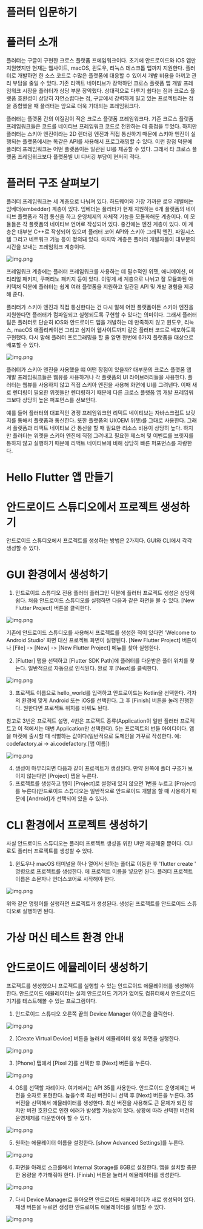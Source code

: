 # **플러터 입문하기**  
# **플러터 소개**  
플러터는 구글이 구현한 크로스 플랫폼 프에임워크이다. 초기에 안드로이드와 iOS 앱만 지원헀지만 현재는 웹사이트, macOS, 윈도우, 
리눅스 데스크톱 앱까지 지원한다. 플러터로 개발하면 한 소스 코드로 수많은 플랫폼에 대응할 수 있어서 개발 비용을 아끼고 관리 
부담을 줄일 수 있다. 기존 리액트 네이티브가 장악하던 크로스 플랫폼 앱 개발 프레임워크 시장을 플러터가 상당 부분 장악했다. 
상대적으로 다루기 쉽다는 점과 크로스 플랫폼 호환성이 상당히 자연스럽다는 점, 구글에서 강력하게 밀고 있는 프로젝트라는 점을 
종합했을 때 플러터는 앞으로 더욱 기대되는 프레임워크다.  
  
플러터는 플랫폼 간의 이질감이 적은 크로스 플랫폼 프레임워크다. 기존 크로스 플랫폼 프레임워크들은 코드를 네이티브 프레임워크 코드로 
전환하는 데 중점을 두었다. 하지만 플러터는 스키아 엔진이라는 2D 렌더링 엔진과 직접 통신하기 때문에 스키아 엔진이 실행되는 
플랫폼에서는 똑같은 API를 사용해서 프로그래밍할 수 있다. 이런 장점 덕분에 플러터 프레임워크는 어떤 플랫폼이든 일관된 UI를 
제공할 수 있다. 그래서 타 크로스 플랫폼 프레임워크보다 플랫폼별 UI 디버깅 부담이 현저히 적다.  
  
# **플러터 구조 살펴보기**  
플러터 프레임워크는 세 계층으로 나눠져 있다. 하드웨어와 가장 가까운 로우 레벨에는 임베더(embedder) 계층이 있다. 임베더는 플러터가 
현재 지원하는 6개 플랫폼의 네이티브 플랫폼과 직접 통신을 하고 운영체제의 자체적 기능을 모듈화해둔 계층이다. 이 모듈들은 각 
플랫폼의 네이티브 언어로 작성되어 있다. 중간에는 엔진 계층이 있다. 이 계층은 대부분 C++로 작성되어 있으며 플러터 코어 API와 
스키아 그래픽 엔진, 파일시스템 그리고 네트워크 기능 등이 정의돼 있다. 마지막 계층은 플러터 개발자들이 대부분의 시간을 보내는 
프레임워크 계층이다.  
  
![img.png](image/img.png)  
  
프레임워크 계층에는 플러터 프레임워크를 사용하는 데 필수적인 위젯, 애니메이션, 머티리얼 패키지, 쿠퍼티노 패키지 등이 있다. 
이렇게 세 계층으로 나뉘고 잘 모듈화된 아키텍처 덕분에 플러터는 쉽게 여러 플랫폼을 지원하고 일관된 API 및 개발 경험을 제공해 준다.  
  
플러터가 스키아 엔진과 직접 통신한다는 건 다시 말해 어떤 플랫폼이든 스키아 엔진을 지원한다면 플러터가 컴파일되고 실행되도록 
구현할 수 있다는 의미이다. 그래서 플러터팀은 플러터로 단순히 iOS와 안드로이드 앱을 개발하는 데 만족하지 않고 윈도우, 리눅스, 
macOS 애플리케이션 그리고 심지어 웹사이트까지 같은 플러터 코드로 배포하도록 구현했다. 다시 말해 플러터 프로그래밍을 할 줄 
알면 한번에 6가지 플랫폼을 대상으로 배포할 수 있다.  
  
![img.png](image/img2.png)  
  
플러터가 스키아 엔진을 사용했을 떄 어떤 장점이 있을까? 대부분의 크로스 플랫폼 앱 개발 프레임워크들은 웹뷰를 사용하거나 각 플랫폼의 
UI 라이브러리들을 사용한다. 플러터는 웹뷰를 사용하지 않고 직접 스키아 엔진을 사용해 화면에 UI를 그려낸다. 이때 새로 렌더링이 
필요한 위젯들만 렌더링하기 때문에 다른 크로스 플랫폼 앱 개발 프레임워크보다 상당히 높은 퍼포먼스를 선보인다.  
  
예를 들어 플러터의 대표적인 경쟁 프레임워크인 리택트 네이티브는 자바스크립트 브릿지를 통해서 플랫폼과 통신한다. 또한 플랫폼의 
UI(OEM 위젯)를 그대로 사용한다. 그래서 플랫폼과 리액트 네이티브 간 통신을 할 때 필요한 리소스 비용이 상당히 높다. 하지만 
플러터는 위젯을 스키아 엔진에 직접 그려내고 필요한 제스처 및 이벤트를 브릿지를 통하지 않고 실행하기 때문에 리액트 네이티브에 
비해 상당히 빠른 퍼포먼스를 자랑한다.
  
# **Hello Flutter 앱 만들기**  
# **안드로이드 스튜디오에서 프로젝트 생성하기**  
안드로이드 스튜디오에서 프로젝트를 생성하는 방법은 2가지다. GUI와 CLI에서 각각 생성할 수 있다.  
  
# **GUI 환경에서 생성하기**  
1. 안드로이드 스튜디오 전용 플러터 플러그인 덕분에 플러터 프로젝트 생성은 상당히 쉽다. 처음 안드로이드 스튜디오를 실행하면 
다음과 같은 화면을 볼 수 있다. [New Flutter Project] 버튼을 클릭한다.  
  
![img.png](image/img3.png)  
  
기존에 안드로이드 스튜디오를 사용해서 프로젝트를 생성한 적이 있다면 'Welcome to Android Studio' 화면 대신 프로젝트 화면이 
실행된다. [New Flutter Project] 버튼이나 [File] -> [New] -> [New Flutter Project] 메뉴를 찾아 실행한다.  
  
2. [Flutter] 탭을 선택하고 [Flutter SDK Path]에 플러터를 다운받은 폴더 위치를 찾는다. 일반적으로 자동으로 인식된다. 완료 후 
[Next]를 클릭한다.  
  
![img.png](image/img4.png)  
  
3. 프로젝트 이름으로 hello_world를 입력하고 안드로이드는 Kotlin을 선택한다. 각자의 환경에 맞게 Android 또는 iOS를 선택한다. 
그 후 [Finish] 버튼을 눌러 진행한다. 원한다면 프로젝트 위치를 바꿔도 된다.  
  
참고로 3번은 프로젝트 설명, 4번은 프로젝트 종류(Application이 일반 플러터 프로젝트고 이 책에서는 매번 Application만 선택한다). 
5는 프로젝트의 번들 아이디이다. 앱을 마켓에 출시할 때 식별하는 값이다(일반적으로 도메인을 거꾸로 작성한다. 예: codefactory.ai -> 
ai.codefactory.[앱 이름])  
  
![img.png](image/img5.png)  
  
4. 생성이 마무리되면 다음과 같이 프로젝트가 생성된다. 만약 왼쪽에 폴더 구조가 보이지 않는다면 [Project] 탭을 누른다.  
5. 프로젝트를 생성하고 탭이 [Project]로 설정돼 있지 않으면 1번을 누르고 [Project]를 누른다(안드로이드 스튜디오는 일반적으로 
안드로이드 개발을 할 때 사용하기 때문에 [Android]가 선택되어 있을 수 있다).  
  
# **CLI 환경에서 프로젝트 생성하기**  
사실 안드로이드 스튜디오는 플러터 프로젝트 생성을 위한 UI만 제공해줄 뿐이다. CLI로도 플러터 프로젝트를 생성할 수 있다.  
  
1. 윈도우나 macOS 터미널을 하나 열어서 원하는 폴더로 이동한 후 'flutter create <DIRECTORY>' 명령으로 프로젝트를 생성한다. 
<DIRECTORY>에 프로젝트 이름을 넣으면 된다. 플러터 프로젝트 이름은 소문자나 언더스코어로 시작해야 한다.  
  
![img.png](image/img6.png)  
  
위와 같은 명령어를 실행하면 프로젝트가 생성된다. 생성된 프로젝트를 안드로이드 스튜디오로 실행하면 된다.  
  
# **가상 머신 테스트 환경 안내**  
# **안드로이드 에뮬레이터 생성하기**  
프로젝트를 생성했으니 프로젝트를 실행할 수 있는 안드로이드 에뮬레이터를 생성해야 한다. 안드로이드 에뮬레이터는 실제 안드로이드 
기기가 없어도 컴퓨터에서 안드로이드 기기를 테스트해볼 수 있는 프로그램이다.  
  
1. 안드로이드 스튜디오 오른쪽 끝의 Device Manager 아이콘을 클릭한다.  
  
![img.png](image/img7.png)  
  
2. [Create Virtual Device] 버튼을 눌러서 에뮬레이터 생성 화면을 실행한다.  
  
![img.png](image/img8.png)  
  
3. [Phone] 탭에서 [Pixel 2]를 선택한 후 [Next] 버튼을 누른다.  
  
![img.png](image/img9.png)  
  
4. OS를 선택할 차례이다. 여기에서는 API 35를 사용한다. 안드로이드 운영체제는 버전을 숫자로 표현한다. 높을수록 최신 버전이니 
선택 후 [Next] 버튼을 누른다. 35 버전을 선택해서 에뮬레이터를 생성한다. 최신 버전을 사용해도 큰 문제가 되진 않지만 버전 
호환으로 인한 에러가 발생할 가능성이 있다. 상황에 따라 선택한 버전의 운영체제를 다운받아야 할 수 있다.  
  
![img.png](image/img10.png)  
  
5. 원하는 에뮬레이터 이름을 설정한다. [show Advanced Settings]를 누른다.  
  
![img.png](image/img11.png)  
  
6. 화면을 아래로 스크롤해서 Internal Storage를 8GB로 설정한다. 앱을 설치할 충분한 용량을 추가해줘야 한다. [Finish] 버튼을 
눌러서 에뮬레이터를 생성한다.  
  
![img.png](image/img12.png)  
  
7. 다시 Device Manager로 돌아오면 안드로이드 에뮬레이터가 새로 생성되어 있다. 재생 버튼을 누르면 생성한 안드로이드 에뮬레이터를 
실행할 수 있다.  
  
![img.png](image/img13.png)
